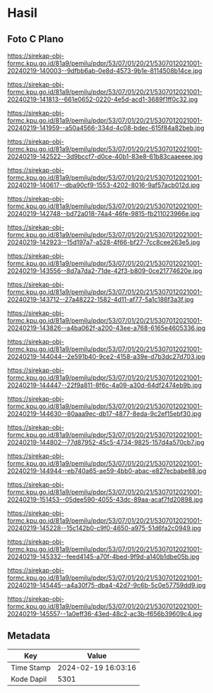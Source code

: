 # Hasil

## Foto C Plano

https://sirekap-obj-formc.kpu.go.id/81a9/pemilu/pdpr/53/07/01/20/21/5307012021001-20240219-140003--9dfbb6ab-0e8d-4573-9b1e-8114508b14ce.jpg

https://sirekap-obj-formc.kpu.go.id/81a9/pemilu/pdpr/53/07/01/20/21/5307012021001-20240219-141813--661e0652-0220-4e5d-acd1-3689f1ff0c32.jpg

https://sirekap-obj-formc.kpu.go.id/81a9/pemilu/pdpr/53/07/01/20/21/5307012021001-20240219-141959--a50a4566-334d-4c08-bdec-615f84a82beb.jpg

https://sirekap-obj-formc.kpu.go.id/81a9/pemilu/pdpr/53/07/01/20/21/5307012021001-20240219-142522--3d9bccf7-d0ce-40b1-83e8-61b83caaeeee.jpg

https://sirekap-obj-formc.kpu.go.id/81a9/pemilu/pdpr/53/07/01/20/21/5307012021001-20240219-140617--dba90cf9-1553-4202-8016-9af57acb012d.jpg

https://sirekap-obj-formc.kpu.go.id/81a9/pemilu/pdpr/53/07/01/20/21/5307012021001-20240219-142748--bd72a018-74a4-46fe-9815-fb211023966e.jpg

https://sirekap-obj-formc.kpu.go.id/81a9/pemilu/pdpr/53/07/01/20/21/5307012021001-20240219-142923--15d197a7-a528-4f66-bf27-7cc8cee263e5.jpg

https://sirekap-obj-formc.kpu.go.id/81a9/pemilu/pdpr/53/07/01/20/21/5307012021001-20240219-143556--8d7a7da2-71de-42f3-b809-0ce21774620e.jpg

https://sirekap-obj-formc.kpu.go.id/81a9/pemilu/pdpr/53/07/01/20/21/5307012021001-20240219-143712--27a48222-1582-4d11-af77-5a1c186f3a3f.jpg

https://sirekap-obj-formc.kpu.go.id/81a9/pemilu/pdpr/53/07/01/20/21/5307012021001-20240219-143826--a4ba062f-a200-43ee-a768-6165e4605336.jpg

https://sirekap-obj-formc.kpu.go.id/81a9/pemilu/pdpr/53/07/01/20/21/5307012021001-20240219-144044--2e591b40-9ce2-4158-a39e-d7b3dc27d703.jpg

https://sirekap-obj-formc.kpu.go.id/81a9/pemilu/pdpr/53/07/01/20/21/5307012021001-20240219-144447--22f9a811-8f6c-4a09-a30d-64df2474eb9b.jpg

https://sirekap-obj-formc.kpu.go.id/81a9/pemilu/pdpr/53/07/01/20/21/5307012021001-20240219-144630--80aaa9ec-db17-4877-8eda-9c2ef15ebf30.jpg

https://sirekap-obj-formc.kpu.go.id/81a9/pemilu/pdpr/53/07/01/20/21/5307012021001-20240219-144802--77d87952-45c5-4734-9825-157d4a570cb7.jpg

https://sirekap-obj-formc.kpu.go.id/81a9/pemilu/pdpr/53/07/01/20/21/5307012021001-20240219-144944--eb740a65-ae59-4bb0-abac-e827ecbabe88.jpg

https://sirekap-obj-formc.kpu.go.id/81a9/pemilu/pdpr/53/07/01/20/21/5307012021001-20240219-151453--05dee590-4055-43dc-89aa-acaf7fd20898.jpg

https://sirekap-obj-formc.kpu.go.id/81a9/pemilu/pdpr/53/07/01/20/21/5307012021001-20240219-145228--15c142b0-c9f0-4650-a975-51d6fa2c0949.jpg

https://sirekap-obj-formc.kpu.go.id/81a9/pemilu/pdpr/53/07/01/20/21/5307012021001-20240219-145332--feed4145-a70f-4bed-9f9d-a140b1dbe05b.jpg

https://sirekap-obj-formc.kpu.go.id/81a9/pemilu/pdpr/53/07/01/20/21/5307012021001-20240219-145445--a4a30f75-dba4-42d7-9c6b-5c0e57759dd9.jpg

https://sirekap-obj-formc.kpu.go.id/81a9/pemilu/pdpr/53/07/01/20/21/5307012021001-20240219-145557--1a0eff36-43ed-48c2-ac3b-f656b39609c4.jpg


## Metadata

| Key        | Value               |
| ---------- | ------------------- |
| Time Stamp | 2024-02-19 16:03:16 |
| Kode Dapil | 5301                |



